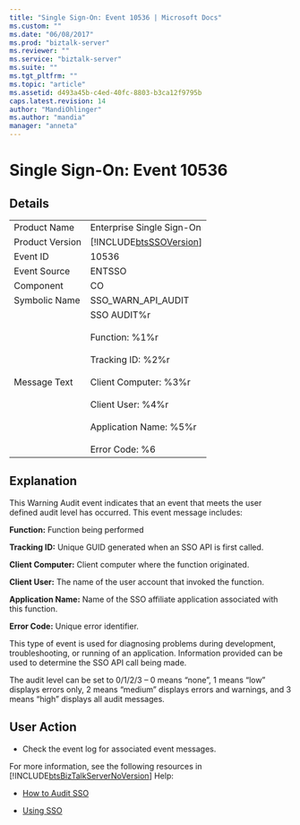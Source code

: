 ```yaml
---
title: "Single Sign-On: Event 10536 | Microsoft Docs"
ms.custom: ""
ms.date: "06/08/2017"
ms.prod: "biztalk-server"
ms.reviewer: ""
ms.service: "biztalk-server"
ms.suite: ""
ms.tgt_pltfrm: ""
ms.topic: "article"
ms.assetid: d493a45b-c4ed-40fc-8803-b3ca12f9795b
caps.latest.revision: 14
author: "MandiOhlinger"
ms.author: "mandia"
manager: "anneta"
---
```

# Single Sign-On: Event 10536
## Details  
  
|||  
|-|-|  
|Product Name|Enterprise Single Sign-On|  
|Product Version|[!INCLUDE[btsSSOVersion](../includes/btsssoversion-md.md)]|  
|Event ID|10536|  
|Event Source|ENTSSO|  
|Component|CO|  
|Symbolic Name|SSO_WARN_API_AUDIT|  
|Message Text|SSO AUDIT%r<br /><br /> Function: %1%r<br /><br /> Tracking ID: %2%r<br /><br /> Client Computer: %3%r<br /><br /> Client User: %4%r<br /><br /> Application Name: %5%r<br /><br /> Error Code: %6|  
  
## Explanation  
 This Warning Audit event indicates that an event that meets the user defined audit level has occurred. This event message includes:  
  
 **Function:** Function being performed  
  
 **Tracking ID:** Unique GUID generated when an SSO API is first called.  
  
 **Client Computer:** Client computer where the function originated.  
  
 **Client User:** The name of the user account that invoked the function.  
  
 **Application Name:** Name of the SSO affiliate application associated with this function.  
  
 **Error Code:** Unique error identifier.  
  
 This type of event is used for diagnosing problems during development, troubleshooting, or running of an application. Information provided can be used to determine the SSO API call being made.  
  
 The audit level can be set to 0/1/2/3 – 0 means “none”, 1 means “low” displays errors only, 2 means “medium” displays errors and warnings, and 3 means “high” displays all audit messages.  
  
## User Action  
  
-   Check the event log for associated event messages.  
  
 For more information, see the following resources in [!INCLUDE[btsBizTalkServerNoVersion](../includes/btsbiztalkservernoversion-md.md)] Help:  
  
-   [How to Audit SSO](../core/how-to-audit-sso.md)  
  
-   [Using SSO](../core/using-sso.md)